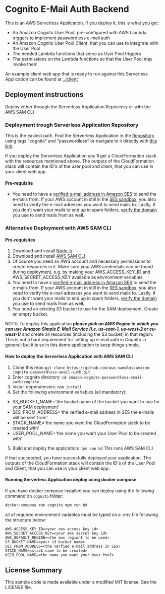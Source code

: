 # Cognito E-Mail Auth Backend

This is an AWS Serverless Application. If you deploy it, this is what you get:

- An Amazon Cognito User Pool, pre-configured with AWS Lambda triggers to implement passwordless e-mail auth
- An Amazon Cognito User Pool Client, that you can use to integrate with the User Pool
- The needed Lambda functions that serve as User Pool triggers
- The permissions on the Lambda functions so that the User Pool may invoke them

An example client web app that is ready to run against this Serverless Application can be found at [../client](../client)

## Deployment instructions

Deploy either through the Serverless Application Repository or with the AWS SAM CLI

### Deployment trough Serverless Application Repository

This is the easiest path. Find the Serverless Application in the [Repository](https://console.aws.amazon.com/serverlessrepo/) using tags "cognito" and "passwordless" or navigate to it directly with [this link](https://serverlessrepo.aws.amazon.com/applications/arn:aws:serverlessrepo:us-east-1:520945424137:applications~amazon-cognito-passwordless-email-auth).

If you deploy the Serverless Application you'll get a CloudFormation stack with the resources mentioned above. The outputs of the CloudFormation stack will contain the ID's of the user pool and client, that you can use in your client web app.

#### Pre-requisite

- You need to have a [verified e-mail address in Amazon SES](https://docs.aws.amazon.com/ses/latest/DeveloperGuide/verify-email-addresses-procedure.html) to send the e-mails from. If your AWS account in still in the [SES sandbox](https://docs.aws.amazon.com/ses/latest/DeveloperGuide/request-production-access.html), you also need to verify the e-mail adresses you want to send mails to. Lastly, if you don't want your mails to end up in spam folders, [verify the domain](https://docs.aws.amazon.com/ses/latest/DeveloperGuide/verify-domain-procedure.html) you use to send mails from as well.

### Alternative Deployment with AWS SAM CLI

#### Pre-requisites

1. Download and install [Node.js](https://nodejs.org/en/download/)
2. Download and install [AWS SAM CLI](https://github.com/awslabs/aws-sam-cli)
3. Of course you need an AWS account and necessary permissions to create resources in it. Make sure your AWS credentials can be found during deployment, e.g. by making your AWS_ACCESS_KEY_ID and AWS_SECRET_ACCESS_KEY available as environment variables.
4. You need to have a [verified e-mail address in Amazon SES](https://docs.aws.amazon.com/ses/latest/DeveloperGuide/verify-email-addresses-procedure.html) to send the e-mails from. If your AWS account in still in the [SES sandbox](https://docs.aws.amazon.com/ses/latest/DeveloperGuide/request-production-access.html), you also need to verify the e-mail adresses you want to send mails to. Lastly, if you don't want your mails to end up in spam folders, [verify the domain](https://docs.aws.amazon.com/ses/latest/DeveloperGuide/verify-domain-procedure.html) you use to send mails from as well.
5. You need an existing S3 bucket to use for the SAM deployment. Create an empty bucket.

NOTE: To deploy this application _**please pick an AWS Region in which you can use Amazon Simple E-Mail Service (i.e. us-east-1, us-west-2 or eu-west-1)**_ and create all resources (including the S3 bucket) in that region. This is not a hard requirement for setting up e-mail auth in Cognito in general; but it is so in this demo application to keep things simple.

#### How to deploy the Serverless Application with AWS SAM CLI

1. Clone this repo `git clone https://github.com/aws-samples/amazon-cognito-passwordless-email-auth.git`
2. Enter cognito directory: `cd amazon-cognito-passwordless-email-auth/cognito`
3. Install dependencies: `npm install`
4. Set the following environment variables (all mandatory):
  - S3_BUCKET_NAME='the bucket name of the bucket you want to use for your SAM deployment'
  - SES_FROM_ADDRESS='the verfied e-mail address in SES the e-mails will be sent from'
  - STACK_NAME='the name you want the CloudFormation stack to be created with'
  - USER_POOL_NAME='the name you want your User Pool to be created with'
5. Build and deploy the application: `npm run bd` This runs AWS SAM CLI

if that succeeded, you have succesfully deployed your application. The outputs of the CloudFormation stack will contain the ID's of the User Pool and Client, that you can use in your client web app.

#### Running Serverless Application deploy using docker compose

If you have docker compose installed you can deploy using the following command on `cognito` folder:

```sh
docker-compose run cognito npm run bd
```

all of required environment variables must be typed on a .env file following the structute below:

```
AWS_ACCESS_KEY_ID=<your aws access key id>
AWS_SECRET_ACCESS_KEY=<your aws secret key id>
AWS_DEFAULT_REGION=<the aws regiont to be used>
S3_BUCKET_NAME=<your s3 bucket name>
SES_FROM_ADDRESS=<the verfied e-mail address in SES>
STACK_NAME=<stack name to be created>
USER_POOL_NAME=<the name you want your User Pool>
```

## License Summary

This sample code is made available under a modified MIT license. See the LICENSE file.
